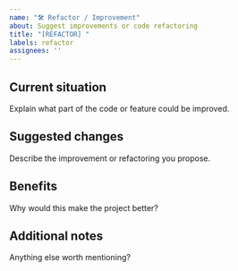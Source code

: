 ```yaml
---
name: "🛠 Refactor / Improvement"
about: Suggest improvements or code refactoring
title: "[REFACTOR] "
labels: refactor
assignees: ''
---
```


## Current situation
Explain what part of the code or feature could be improved.

## Suggested changes
Describe the improvement or refactoring you propose.

## Benefits
Why would this make the project better?

## Additional notes
Anything else worth mentioning?
